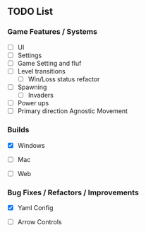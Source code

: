 ## TODO List

### Game Features / Systems
* [ ] UI
* [ ] Settings
* [ ] Game Setting and fluf
* [ ] Level transitions
  * [ ] Win/Loss status refactor
* [ ] Spawning
  * [ ] Invaders
* [ ] Power ups
* [ ] Primary direction Agnostic Movement

### Builds
* [x] Windows
* [ ] Mac
* [ ] Web


### Bug Fixes / Refactors / Improvements
* [x] Yaml Config
* [ ] Arrow Controls

 